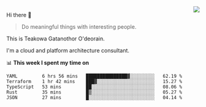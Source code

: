 <img align="right" src="https://github-readme-stats.vercel.app/api?username=Teakowa&show_icons=true&icon_color=2f80ed&text_color=718096&bg_color=ffffff&hide_title=true" />

Hi there 👋

> Do meaningful things with interesting people.

This is Teakowa Gatanothor O'deorain.

I'm a cloud and platform architecture consultant.

📊 **This week I spent my time on**
<!--START_SECTION:waka-->
```text
YAML         6 hrs 56 mins   ███████████████▓░░░░░░░░░   62.19 % 
Terraform    1 hr 42 mins    ███▓░░░░░░░░░░░░░░░░░░░░░   15.27 % 
TypeScript   53 mins         ██░░░░░░░░░░░░░░░░░░░░░░░   08.06 % 
Rust         35 mins         █▒░░░░░░░░░░░░░░░░░░░░░░░   05.27 % 
JSON         27 mins         █░░░░░░░░░░░░░░░░░░░░░░░░   04.14 % 
```
<!--END_SECTION:waka-->
